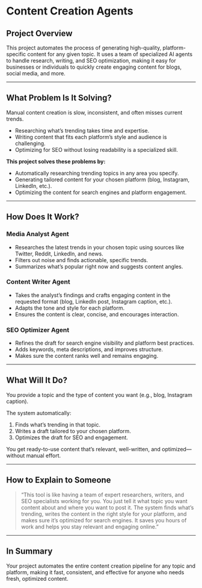# Content Creation Agents

## Project Overview

This project automates the process of generating high-quality, platform-specific content for any given topic. It uses a team of specialized AI agents to handle research, writing, and SEO optimization, making it easy for businesses or individuals to quickly create engaging content for blogs, social media, and more.

---

## What Problem Is It Solving?

Manual content creation is slow, inconsistent, and often misses current trends.

- Researching what’s trending takes time and expertise.
- Writing content that fits each platform’s style and audience is challenging.
- Optimizing for SEO without losing readability is a specialized skill.

**This project solves these problems by:**

- Automatically researching trending topics in any area you specify.
- Generating tailored content for your chosen platform (blog, Instagram, LinkedIn, etc.).
- Optimizing the content for search engines and platform engagement.

---

## How Does It Work?

### Media Analyst Agent

- Researches the latest trends in your chosen topic using sources like Twitter, Reddit, LinkedIn, and news.
- Filters out noise and finds actionable, specific trends.
- Summarizes what’s popular right now and suggests content angles.

### Content Writer Agent

- Takes the analyst’s findings and crafts engaging content in the requested format (blog, LinkedIn post, Instagram caption, etc.).
- Adapts the tone and style for each platform.
- Ensures the content is clear, concise, and encourages interaction.

### SEO Optimizer Agent

- Refines the draft for search engine visibility and platform best practices.
- Adds keywords, meta descriptions, and improves structure.
- Makes sure the content ranks well and remains engaging.

---

## What Will It Do?

You provide a topic and the type of content you want (e.g., blog, Instagram caption).

The system automatically:

1. Finds what’s trending in that topic.
2. Writes a draft tailored to your chosen platform.
3. Optimizes the draft for SEO and engagement.

You get ready-to-use content that’s relevant, well-written, and optimized—without manual effort.

---

## How to Explain to Someone

> “This tool is like having a team of expert researchers, writers, and SEO specialists working for you. You just tell it what topic you want content about and where you want to post it. The system finds what’s trending, writes the content in the right style for your platform, and makes sure it’s optimized for search engines. It saves you hours of work and helps you stay relevant and engaging online.”

---

## In Summary

Your project automates the entire content creation pipeline for any topic and platform, making it fast, consistent, and effective for anyone who needs fresh, optimized content.
